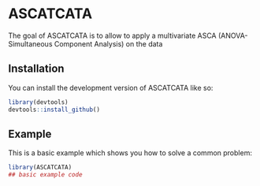 
# ASCATCATA

<!-- badges: start -->
<!-- badges: end -->

The goal of ASCATCATA is to allow to apply a multivariate ASCA (ANOVA-Simultaneous Component Analysis) on the data

## Installation

You can install the development version of ASCATCATA like so:

``` r
library(devtools)
devtools::install_github()
```

## Example

This is a basic example which shows you how to solve a common problem:

``` r
library(ASCATCATA)
## basic example code
```

